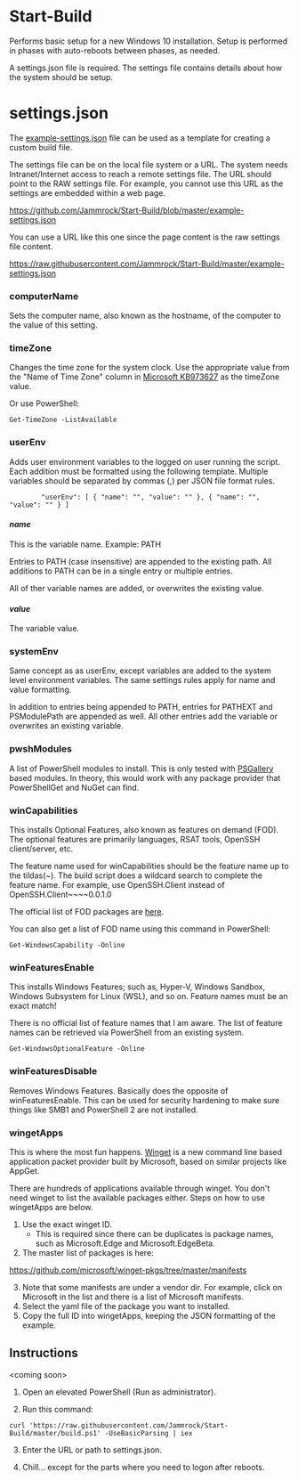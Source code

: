 # Start-Build
Performs basic setup for a new Windows 10 installation. Setup is performed in phases with auto-reboots between phases, as needed.

A settings.json file is required. The settings file contains details about how the system should be setup.

# settings.json

The [example-settings.json](https://raw.githubusercontent.com/Jammrock/Start-Build/master/example-settings.json) file can be used as a template for creating a custom build file.

The settings file can be on the local file system or a URL. The system needs Intranet/Internet access to reach a remote settings file. The URL should point to the RAW settings file. For example, you cannot use this URL as the settings are embedded within a web page.

https://github.com/Jammrock/Start-Build/blob/master/example-settings.json

You can use a URL like this one since the page content is the raw settings file content.

https://raw.githubusercontent.com/Jammrock/Start-Build/master/example-settings.json


### computerName

Sets the computer name, also known as the hostname, of the computer to the value of this setting.

### timeZone

Changes the time zone for the system clock. Use the appropriate value from the "Name of Time Zone" column in [Microsoft KB973627]( https://support.microsoft.com/en-us/help/973627/microsoft-time-zone-index-values) as the timeZone value.

Or use PowerShell:

`Get-TimeZone -ListAvailable`

### userEnv

Adds user environment variables to the logged on user running the script. Each addition must be formatted using the following template. Multiple variables should be separated by commas (,) per JSON file format rules.

`        
"userEnv": [
        {
            "name": "",
            "value": ""
        },
        {
            "name": "",
            "value": ""
        }
]
`

#### *name*

This is the variable name. Example: PATH

Entries to PATH (case insensitive) are appended to the existing path. All additions to PATH can be in a single entry or multiple entries.

All of ther variable names are added, or overwrites the existing value.

#### *value*

The variable value.

### systemEnv

Same concept as as userEnv, except variables are added to the system level environment variables. The same settings rules apply for name and value formatting.

In addition to entries being appended to PATH, entries for PATHEXT and PSModulePath are appended as well. All other entries add the variable or overwrites an existing variable.

### pwshModules

A list of PowerShell modules to install. This is only tested with [PSGallery](https://www.powershellgallery.com/) based modules. In theory, this would work with any package provider that PowerShellGet and NuGet can find.

### winCapabilities

This installs Optional Features, also known as features on demand (FOD). The optional features are primarily languages, RSAT tools, OpenSSH client/server, etc.

The feature name used for winCapabilities should be the feature name up to the tildas(\~). The build script does a wildcard search to complete the feature name. For example, use OpenSSH.Client instead of OpenSSH.Client\~\~\~\~0.0.1.0

The official list of FOD packages are [here](https://docs.microsoft.com/en-us/windows-hardware/manufacture/desktop/features-on-demand-non-language-fod).

You can also get a list of FOD name using this command in PowerShell:

`Get-WindowsCapability -Online`

### winFeaturesEnable

This installs Windows Features; such as, Hyper-V, Windows Sandbox, Windows Subsystem for Linux (WSL), and so on. Feature names must be an exact match!

There is no official list of feature names that I am aware. The list of feature names can be retrieved via PowerShell from an existing system.

`Get-WindowsOptionalFeature -Online`

### winFeaturesDisable

Removes Windows Features. Basically does the opposite of winFeaturesEnable. This can be used for security hardening to make sure things like SMB1 and PowerShell 2 are not installed.

### wingetApps

This is where the most fun happens. [Winget](https://github.com/microsoft/winget-cli) is a new command line based application packet provider built by Microsoft, based on similar projects like AppGet.

There are hundreds of applications available through winget. You don't need winget to list the available packages either. Steps on how to use wingetApps are below.

1. Use the exact winget ID. 
   - This is required since there can be duplicates is package names, such as Microsoft.Edge and Microsoft.EdgeBeta.
2. The master list of packages is here:

https://github.com/microsoft/winget-pkgs/tree/master/manifests

3. Note that some manifests are under a vendor dir. For example, click on Microsoft in the list and there is a list of Microsoft manifests.
4. Select the yaml file of the package you want to installed.
5. Copy the full ID into wingetApps, keeping the JSON formatting of the example.


## Instructions

\<coming soon\>

1. Open an elevated PowerShell (Run as administrator).

2. Run this command:

`curl 'https://raw.githubusercontent.com/Jammrock/Start-Build/master/build.ps1' -UseBasicParsing | iex`

3. Enter the URL or path to settings.json.

4. Chill... except for the parts where you need to logon after reboots.
